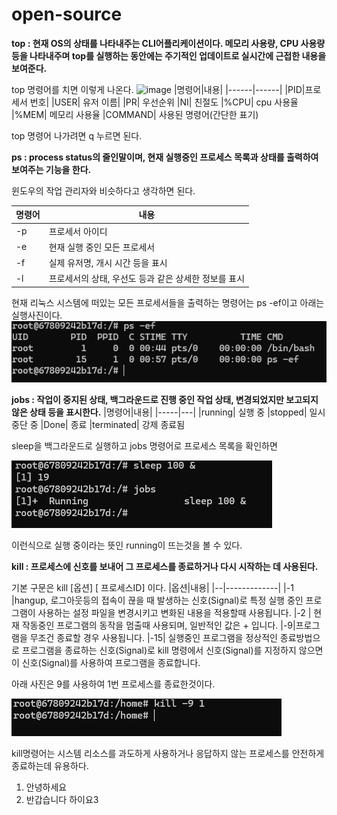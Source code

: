 # open-source

**top : 현재 OS의 상태를 나타내주는 CLI어플리케이션이다. 메모리 사용량, CPU 사용량 등을 나타내주며 top를 실행하는 동안에는 주기적인 업데이트로 실시간에 근접한 내용을 보여준다.**

top 명령어를 치면 이렇게 나온다.
![image](https://img1.daumcdn.net/thumb/R1280x0/?scode=mtistory2&fname=https%3A%2F%2Fblog.kakaocdn.net%2Fdn%2Frxlg4%2FbtqYfV2LE3L%2FSW5SbyO65ZUa5PggM3KI8K%2Fimg.png)
|명령어|내용|
|------|------|
|PID|프로세서 번호|
|USER| 유저 이름|
|PR| 우선순위
|NI| 친절도
|%CPU| cpu 사용율
|%MEM| 메모리 사용율
|COMMAND| 사용된 명령어(간단한 표기)

top 명령어 나가려면 q 누르면 된다.

**ps : process status의 줄인말이며, 현재 실행중인 프로세스 목록과 상태를 출력하여 보여주는 기능을 한다.**

윈도우의 작업 관리자와 비슷하다고 생각하면 된다.

|명령어|내용|
|---|---------|
|-p|프로세서 아이디|
|-e| 현재 실행 중인 모든 프로세서
|-f| 실제 유저명, 개시 시간 등을 표시
|-l| 프로세서의 상태, 우선도 등과 같은 상세한 정보를 표시


현재 리눅스 시스템에 떠있는 모든 프로세서들을 출력하는 명령어는 ps -ef이고 아래는 실행사진이다.
![image](https://github.com/HOGIRL312/open-source/blob/main/%EC%8A%A4%ED%81%AC%EB%A6%B0%EC%83%B7%202024-05-31%20101500.png)

**jobs : 작업이 중지된 상태, 백그라운드로 진행 중인 작업 상태, 변경되었지만 보고되지 않은 상태 등을 표시한다.**
|명령어|내용|
|-----|---|
|running| 실행 중
|stopped| 일시 중단 중
|Done| 종료
|terminated| 강제 종료됨

sleep을 백그라운드로 실행하고 jobs 명령어로 프로세스 목록을 확인하면

![image](https://github.com/HOGIRL312/open-source/blob/main/jobs.png)

이런식으로 실행 중이라는 뜻인 running이 뜨는것을 볼 수 있다.

**kill : 프로세스에 신호를 보내어 그 프로세스를 종료하거나 다시 시작하는 데 사용된다.**

기본 구문은 kill [옵션] [ 프로세스ID] 이다.
|옵션|내용|
|--|-------------|
|-1 |hangup, 로그아웃등의 접속이 끊을 때 발생하는 신호(Signal)로 특정 실행 중인 프로그램이 사용하는 설정 파일을 변경시키고 변화된 내용을 적용할때 사용됩니다.
|-2 | 현재 작동중인 프로그램의 동작을 멈출때 사용되며, 일반적인 값은 <CTRL>+<c> 입니다.
|-9|프로그램을 무조건 종료할 경우 사용됩니다.
|-15| 실행중인 프로그램을 정상적인 종료방법으로 프로그램을 종료하는 신호(Signal)로 kill 명령에서 신호(Signal)를 지정하지 않으면 이 신호(Signal)를 사용하여 프로그램을 종료합니다.

아래 사진은 9를 사용하여 1번 프로세스를 종료한것이다.

![image](https://github.com/HOGIRL312/open-source/blob/main/%EC%8A%A4%ED%81%AC%EB%A6%B0%EC%83%B7%202024-05-31%20104613.png)


kill명령어는 시스템 리소스를 과도하게 사용하거나 응답하지 않는 프로세스를 안전하게 종료하는데 유용하다.

1. 안녕하세요
2. 반갑습니다
하이요3
